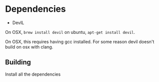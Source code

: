 
# Dependencies

* DevIL

On OSX, `brew install devil` on ubuntu, `apt-get install devil`.

On OSX, this requires having gcc installed. For some reason devil
doesn't build on osx with clang.


## Building

Install all the dependencies

```
